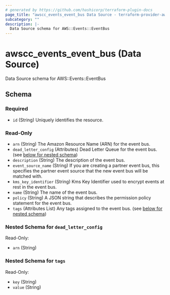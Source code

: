 ```yaml
---
# generated by https://github.com/hashicorp/terraform-plugin-docs
page_title: "awscc_events_event_bus Data Source - terraform-provider-awscc"
subcategory: ""
description: |-
  Data Source schema for AWS::Events::EventBus
---
```


# awscc_events_event_bus (Data Source)

Data Source schema for AWS::Events::EventBus



<!-- schema generated by tfplugindocs -->
## Schema

### Required

- `id` (String) Uniquely identifies the resource.

### Read-Only

- `arn` (String) The Amazon Resource Name (ARN) for the event bus.
- `dead_letter_config` (Attributes) Dead Letter Queue for the event bus. (see [below for nested schema](#nestedatt--dead_letter_config))
- `description` (String) The description of the event bus.
- `event_source_name` (String) If you are creating a partner event bus, this specifies the partner event source that the new event bus will be matched with.
- `kms_key_identifier` (String) Kms Key Identifier used to encrypt events at rest in the event bus.
- `name` (String) The name of the event bus.
- `policy` (String) A JSON string that describes the permission policy statement for the event bus.
- `tags` (Attributes List) Any tags assigned to the event bus. (see [below for nested schema](#nestedatt--tags))

<a id="nestedatt--dead_letter_config"></a>
### Nested Schema for `dead_letter_config`

Read-Only:

- `arn` (String)


<a id="nestedatt--tags"></a>
### Nested Schema for `tags`

Read-Only:

- `key` (String)
- `value` (String)
